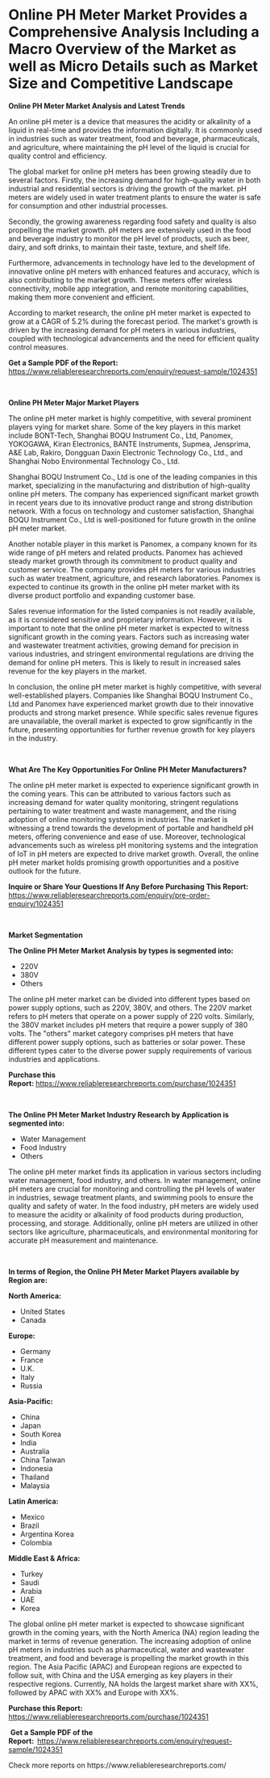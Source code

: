 <p><h1>Online PH Meter Market Provides a Comprehensive Analysis Including a Macro Overview of the Market as well as Micro Details such as Market Size and Competitive Landscape</h1></p><p><strong>Online PH Meter Market Analysis and Latest Trends</strong></p>
<p><p>An online pH meter is a device that measures the acidity or alkalinity of a liquid in real-time and provides the information digitally. It is commonly used in industries such as water treatment, food and beverage, pharmaceuticals, and agriculture, where maintaining the pH level of the liquid is crucial for quality control and efficiency.</p><p>The global market for online pH meters has been growing steadily due to several factors. Firstly, the increasing demand for high-quality water in both industrial and residential sectors is driving the growth of the market. pH meters are widely used in water treatment plants to ensure the water is safe for consumption and other industrial processes.</p><p>Secondly, the growing awareness regarding food safety and quality is also propelling the market growth. pH meters are extensively used in the food and beverage industry to monitor the pH level of products, such as beer, dairy, and soft drinks, to maintain their taste, texture, and shelf life.</p><p>Furthermore, advancements in technology have led to the development of innovative online pH meters with enhanced features and accuracy, which is also contributing to the market growth. These meters offer wireless connectivity, mobile app integration, and remote monitoring capabilities, making them more convenient and efficient.</p><p>According to market research, the online pH meter market is expected to grow at a CAGR of 5.2% during the forecast period. The market's growth is driven by the increasing demand for pH meters in various industries, coupled with technological advancements and the need for efficient quality control measures.</p></p>
<p><strong>Get a Sample PDF of the Report:&nbsp;</strong> <a href="https://www.reliableresearchreports.com/enquiry/request-sample/1024351">https://www.reliableresearchreports.com/enquiry/request-sample/1024351</a></p>
<p>&nbsp;</p>
<p><strong>Online PH Meter Major Market Players</strong></p>
<p><p>The online pH meter market is highly competitive, with several prominent players vying for market share. Some of the key players in this market include BONT-Tech, Shanghai BOQU Instrument Co., Ltd, Panomex, YOKOGAWA, Kiran Electronics, BANTE Instruments, Supmea, Jensprima, A&E Lab, Rakiro, Dongguan Daxin Electronic Technology Co., Ltd., and Shanghai Nobo Environmental Technology Co., Ltd.</p><p>Shanghai BOQU Instrument Co., Ltd is one of the leading companies in this market, specializing in the manufacturing and distribution of high-quality online pH meters. The company has experienced significant market growth in recent years due to its innovative product range and strong distribution network. With a focus on technology and customer satisfaction, Shanghai BOQU Instrument Co., Ltd is well-positioned for future growth in the online pH meter market.</p><p>Another notable player in this market is Panomex, a company known for its wide range of pH meters and related products. Panomex has achieved steady market growth through its commitment to product quality and customer service. The company provides pH meters for various industries such as water treatment, agriculture, and research laboratories. Panomex is expected to continue its growth in the online pH meter market with its diverse product portfolio and expanding customer base.</p><p>Sales revenue information for the listed companies is not readily available, as it is considered sensitive and proprietary information. However, it is important to note that the online pH meter market is expected to witness significant growth in the coming years. Factors such as increasing water and wastewater treatment activities, growing demand for precision in various industries, and stringent environmental regulations are driving the demand for online pH meters. This is likely to result in increased sales revenue for the key players in the market.</p><p>In conclusion, the online pH meter market is highly competitive, with several well-established players. Companies like Shanghai BOQU Instrument Co., Ltd and Panomex have experienced market growth due to their innovative products and strong market presence. While specific sales revenue figures are unavailable, the overall market is expected to grow significantly in the future, presenting opportunities for further revenue growth for key players in the industry.</p></p>
<p>&nbsp;</p>
<p><strong>What Are The Key Opportunities For Online PH Meter Manufacturers?</strong></p>
<p><p>The online pH meter market is expected to experience significant growth in the coming years. This can be attributed to various factors such as increasing demand for water quality monitoring, stringent regulations pertaining to water treatment and waste management, and the rising adoption of online monitoring systems in industries. The market is witnessing a trend towards the development of portable and handheld pH meters, offering convenience and ease of use. Moreover, technological advancements such as wireless pH monitoring systems and the integration of IoT in pH meters are expected to drive market growth. Overall, the online pH meter market holds promising growth opportunities and a positive outlook for the future.</p></p>
<p><strong>Inquire or Share Your Questions If Any Before Purchasing This Report:</strong> <a href="https://www.reliableresearchreports.com/enquiry/pre-order-enquiry/1024351">https://www.reliableresearchreports.com/enquiry/pre-order-enquiry/1024351</a></p>
<p>&nbsp;</p>
<p><strong>Market Segmentation</strong></p>
<p><strong>The Online PH Meter Market Analysis by types is segmented into:</strong></p>
<p><ul><li>220V</li><li>380V</li><li>Others</li></ul></p>
<p><p>The online pH meter market can be divided into different types based on power supply options, such as 220V, 380V, and others. The 220V market refers to pH meters that operate on a power supply of 220 volts. Similarly, the 380V market includes pH meters that require a power supply of 380 volts. The "others" market category comprises pH meters that have different power supply options, such as batteries or solar power. These different types cater to the diverse power supply requirements of various industries and applications.</p></p>
<p><strong>Purchase this Report:&nbsp;</strong><a href="https://www.reliableresearchreports.com/purchase/1024351">https://www.reliableresearchreports.com/purchase/1024351</a></p>
<p>&nbsp;</p>
<p><strong>The Online PH Meter Market Industry Research by Application is segmented into:</strong></p>
<p><ul><li>Water Management</li><li>Food Industry</li><li>Others</li></ul></p>
<p><p>The online pH meter market finds its application in various sectors including water management, food industry, and others. In water management, online pH meters are crucial for monitoring and controlling the pH levels of water in industries, sewage treatment plants, and swimming pools to ensure the quality and safety of water. In the food industry, pH meters are widely used to measure the acidity or alkalinity of food products during production, processing, and storage. Additionally, online pH meters are utilized in other sectors like agriculture, pharmaceuticals, and environmental monitoring for accurate pH measurement and maintenance.</p></p>
<p>&nbsp;</p>
<p><strong>In terms of Region, the Online PH Meter Market Players available by Region are:</strong></p>
<p>
    <p> <strong> North America: </strong>
        <ul>
            <li>United States</li>
            <li>Canada</li>
        </ul>
        </p> 
    <p> <strong> Europe: </strong>
        <ul>
            <li>Germany</li>
            <li>France</li>
            <li>U.K.</li>
            <li>Italy</li>
            <li>Russia</li>
        </ul>
        </p> 
    <p> <strong> Asia-Pacific: </strong>
        <ul>
            <li>China</li>
            <li>Japan</li>
            <li>South Korea</li>
            <li>India</li>
            <li>Australia</li>
            <li>China Taiwan</li>
            <li>Indonesia</li>
            <li>Thailand</li>
            <li>Malaysia</li>
        </ul>
        </p> 
    <p> <strong> Latin America: </strong>
        <ul>
            <li>Mexico</li>
            <li>Brazil</li>
            <li>Argentina Korea</li>
            <li>Colombia</li>
        </ul>
        </p> 
    <p> <strong> Middle East & Africa: </strong>
        <ul>
            <li>Turkey</li>
            <li>Saudi</li>
            <li>Arabia</li>
            <li>UAE</li>
            <li>Korea</li>
        </ul>
    </p>
    </p>
<p><p>The global online pH meter market is expected to showcase significant growth in the coming years, with the North America (NA) region leading the market in terms of revenue generation. The increasing adoption of online pH meters in industries such as pharmaceutical, water and wastewater treatment, and food and beverage is propelling the market growth in this region. The Asia Pacific (APAC) and European regions are expected to follow suit, with China and the USA emerging as key players in their respective regions. Currently, NA holds the largest market share with XX%, followed by APAC with XX% and Europe with XX%.</p></p>
<p><strong>Purchase this Report: </strong><a href="https://www.reliableresearchreports.com/purchase/1024351">https://www.reliableresearchreports.com/purchase/1024351</a></p>
<p>&nbsp;<strong>Get a Sample PDF of the Report:&nbsp;&nbsp;</strong><a href="https://www.reliableresearchreports.com/enquiry/request-sample/1024351">https://www.reliableresearchreports.com/enquiry/request-sample/1024351</a></p>
<p><strong></strong></p>
<p>Check more reports on https://www.reliableresearchreports.com/</p>